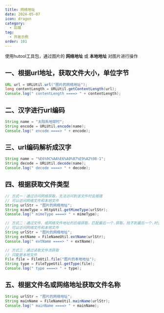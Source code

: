 ```yaml
---
title: 网络地址
date: 2024-05-07
icon: dragon
category:
  - 后端
tag:
  - 开发示例
order: 101
---
```


使用hutool工具包，通过图片的 **网络地址** 或 **本地地址** 对图片进行操作

<!-- more -->

## 一、根据url地址，获取文件大小，单位字节

```java
URL url = URLUtil.url("图片的网络地址");
long contentLength = URLUtil.getContentLength(url);
Console.log(" contentLength ====> " + contentLength);
```

## 二、汉字进行url编码

```java
String name = "太阳系地球村";
String encode = URLUtil.encode(name);
Console.log(" encode ====> " + encode);
```

## 三、url编码解析成汉字

```java
String name = "%E6%9C%AA%E6%A0%87%E9%A2%98-1";
String decode = URLUtil.decode(name);
Console.log(" decode ====> " + decode);
```

## 四、根据获取文件类型

```java
// 方式一：通过访问网络获取，无法访问到该文件时会报错
// 可以访问网络文件和本地文件
String urlStr = "图片的网络地址";
String mimeType = HttpUtil.getMimeType(urlStr);
Console.log(" mimeType ====> " + mimeType);

// 方式二：通过文件、或网络文件地址的后缀获取，匹配最后一个.获取，找不到最后一个.时会报错
// 可以访问网络文件和本地文件
String urlStr = "图片的网络地址";
String extName = FileNameUtil.extName(urlStr);
Console.log(" extName ====> " + extName);

// 方式三：通过读取文件流获取
// 只能是本地文件
File file = FileUtil.file("图片的本地地址");
String type = FileTypeUtil.getType(file);
Console.log(" type ====> " + type);
```

## 五、根据文件名或网络地址获取文件名称

```java
String urlStr = "图片的网络地址";
String mainName = FileNameUtil.mainName(urlStr);
Console.log(" mainName ====> " + mainName);
```

